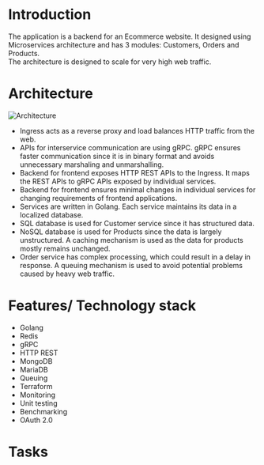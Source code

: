 # Introduction
The application is a backend for an Ecommerce website. It designed using Microservices architecture and has 3 modules: Customers, Orders and Products.   
The architecture is designed to scale for very high web traffic.  

# Architecture
![Architecture](https://user-images.githubusercontent.com/26188281/101307782-44fe3300-386e-11eb-9495-06cdd4875557.jpg)

- Ingress acts as a reverse proxy and load balances HTTP traffic from the web.  
- APIs for interservice communication are using gRPC. gRPC ensures faster communication since it is in binary format and avoids unnecessary marshaling and unmarshalling.  
-  Backend for frontend exposes HTTP REST APIs to the Ingress. It maps the REST APIs to gRPC APIs exposed by individual services.  
- Backend for frontend ensures minimal changes in individual services for changing requirements of frontend applications.  
- Services are written in Golang. Each service maintains its data in a localized database.  
- SQL database is used for Customer service since it has structured data.  
- NoSQL database is used for Products since the data is largely unstructured. A caching mechanism is used as the data for products mostly remains unchanged.  
- Order service has complex processing, which could result in a delay in response. A queuing mechanism is used to avoid potential problems caused by heavy web traffic.   

# Features/ Technology stack

- Golang
- Redis
- gRPC
- HTTP REST
- MongoDB
- MariaDB
- Queuing
- Terraform
- Monitoring
- Unit testing
- Benchmarking
- OAuth 2.0


# Tasks
